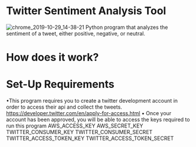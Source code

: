 # Twitter Sentiment Analysis Tool
![chrome_2019-10-29_14-38-21](https://user-images.githubusercontent.com/37064367/67812180-b9f01e00-fa5b-11e9-8f29-384f86b991dd.png)
Python program that analyzes the sentiment of a tweet, either positive, negative, or neutral. 

# How does it work?


# Set-Up Requirements 

•This program requires you to create a twitter development account in order to access their api and collect the tweets. 
https://developer.twitter.com/en/apply-for-access.html
• Once your account has been approved, you will be able to access the keys required to run this program
AWS_ACCESS_KEY
AWS_SECRET_KEY
TWITTER_CONSUMER_KEY
TWITTER_CONSUMER_SECRET
TWITTER_ACCESS_TOKEN_KEY 
TWITTER_ACCESS_TOKEN_SECRET
